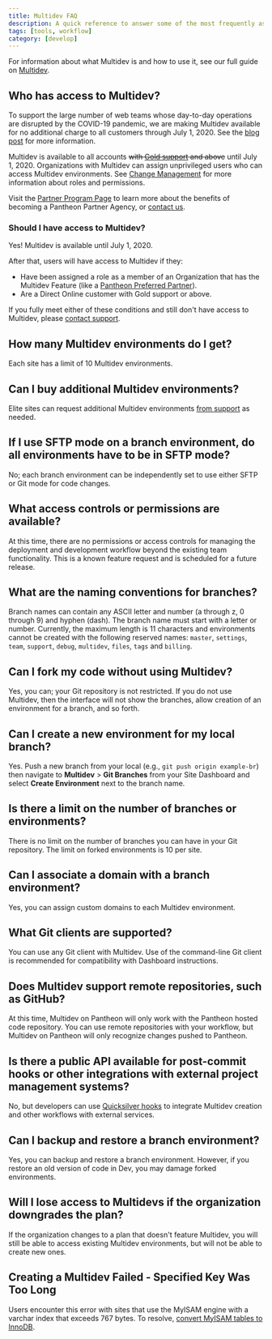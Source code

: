 ```yaml
---
title: Multidev FAQ
description: A quick reference to answer some of the most frequently asked questions about Multidev.
tags: [tools, workflow]
category: [develop]
---
```

For information about what Multidev is and how to use it, see our full guide on [Multidev](/multidev).

## Who has access to Multidev?

<Alert title="Note" type="info" >

To support the large number of web teams whose day-to-day operations are disrupted by the COVID-19 pandemic, we are making Multidev available for no additional charge to all customers through July 1, 2020. See the [blog post](https://pantheon.io/blog/why-were-making-multidev-free-through-july-1stfor) for more information.

</Alert>

Multidev is available to all accounts ~~with [Gold support](/support/#support-features-and-response-times) and above~~ until July 1, 2020. Organizations with Multidev can assign unprivileged users who can access Multidev environments. See [Change Management](/change-management) for more information about roles and permissions.

Visit the [Partner Program Page](https://pantheon.io/plans/partner-program?docs) to learn more about the benefits of becoming a Pantheon Partner Agency, or [contact us](https://pantheon.io/contact-us?docs).

### Should I have access to Multidev?

Yes! Multidev is available until July 1, 2020.

After that, users will have access to Multidev if they:

 - Have been assigned a role as a member of an Organization that has the Multidev Feature (like a [Pantheon Preferred Partner](https://pantheon.io/plans/partner-program?docs)).
 - Are a Direct Online customer with Gold support or above.

If you fully meet either of these conditions and still don't have access to Multidev, please [contact support](https://dashboard.pantheon.io/#support).

## How many Multidev environments do I get?

Each site has a limit of 10 Multidev environments.

## Can I buy additional Multidev environments?

Elite sites can request additional Multidev environments [from support](/support) as needed.

## If I use SFTP mode on a branch environment, do all environments have to be in SFTP mode?

No; each branch environment can be independently set to use either SFTP or Git mode for code changes.

## What access controls or permissions are available?

At this time, there are no permissions or access controls for managing the deployment and development workflow beyond the existing team functionality. This is a known feature request and is scheduled for a future release.

## What are the naming conventions for branches?

Branch names can contain any ASCII letter and number (a through z, 0 through 9) and hyphen (dash). The branch name must start with a letter or number. Currently, the maximum length is 11 characters and environments cannot be created with the following reserved names: `master`, `settings`, `team`, `support`, `debug`, `multidev`, `files`, `tags`  and `billing`.

## Can I fork my code without using Multidev?

Yes, you can; your Git repository is not restricted. If you do not use Multidev, then the interface will not show the branches, allow creation of an environment for a branch, and so forth.

## Can I create a new environment for my local branch?
Yes. Push a new branch from your local (e.g., `git push origin example-br`) then navigate to **Multidev** > **Git Branches** from your Site Dashboard and select **Create Environment** next to the branch name.

## Is there a limit on the number of branches or environments?
There is no limit on the number of branches you can have in your Git repository. The limit on forked environments is 10 per site.

## Can I associate a domain with a branch environment?

Yes, you can assign custom domains to each Multidev environment.

## What Git clients are supported?

You can use any Git client with Multidev. Use of the command-line Git client is recommended for compatibility with Dashboard instructions.

## Does Multidev support remote repositories, such as GitHub?

At this time, Multidev on Pantheon will only work with the Pantheon hosted code repository. You can use remote repositories with your workflow, but Multidev on Pantheon will only recognize changes pushed to Pantheon.

## Is there a public API available for post-commit hooks or other integrations with external project management systems?

No, but developers can use [Quicksilver hooks](/quicksilver/#hooks) to integrate Multidev creation and other workflows with external services.

## Can I backup and restore a branch environment?

Yes, you can backup and restore a branch environment. However, if you restore an old version of code in Dev, you may damage forked environments.

## Will I lose access to Multidevs if the organization downgrades the plan?

If the organization changes to a plan that doesn't feature Multidev, you will still be able to access existing Multidev environments, but will not be able to create new ones.

## Creating a Multidev Failed - Specified Key Was Too Long
Users encounter this error with sites that use the MyISAM engine with a varchar index that exceeds 767 bytes. To resolve, [convert MyISAM tables to InnoDB](/myisam-to-innodb).
